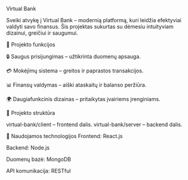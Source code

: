 Virtual Bank

Sveiki atvykę į Virtual Bank – modernią platformą, kuri leidžia efektyviai valdyti savo finansus. Šis projektas sukurtas su dėmesiu intuityviam dizainui, greičiui ir saugumui.

📌 Projekto funkcijos

🔒 Saugus prisijungimas – užtikrinta duomenų apsauga.

💳 Mokėjimų sistema – greitos ir paprastos transakcijos.

📊 Finansų valdymas – aiški ataskaitų ir balanso peržiūra.

🌍 Daugiafunkcinis dizainas – pritaikytas įvairiems įrenginiams.

📂 Projekto struktūra

virtual-bank/client – frontend dalis.
virtual-bank/server – backend dalis.

🚀 Naudojamos technologijos
Frontend: React.js

Backend: Node.js

Duomenų bazė: MongoDB

API komunikacija: RESTful
